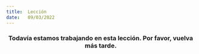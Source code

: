 ```yaml
---
title:  Lección
date:   09/03/2022
---
```


### <center>Todavía estamos trabajando en esta lección. Por favor, vuelva más tarde.</center>